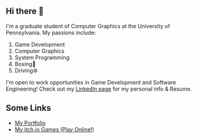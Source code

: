 ## Hi there 👋
I'm a graduate student of Computer Graphics at the University of Pennsylvania.
My passions include:
1. Game Development
2. Computer Graphics
3. System Programming
4. Boxing🥊
5. Driving⚙️

I'm open to work opportunities in Game Development and Software Engineering!
Check out my [LinkedIn page](https://www.linkedin.com/in/tongwei-dai-583350177/) for my personal info & Resume.

## Some Links
- [My Portfolio](https://dw218192.github.io/portfolio/)
- [My itch.io Games (Play Online!)](https://dw218192.itch.io/)

<!--
**dw218192/dw218192** is a ✨ _special_ ✨ repository because its `README.md` (this file) appears on your GitHub profile.

Here are some ideas to get you started:

- 🔭 I’m currently working on ...
- 🌱 I’m currently learning ...
- 👯 I’m looking to collaborate on ...
- 🤔 I’m looking for help with ...
- 💬 Ask me about ...
- 📫 How to reach me: ...
- 😄 Pronouns: ...
- ⚡ Fun fact: ...
-->
